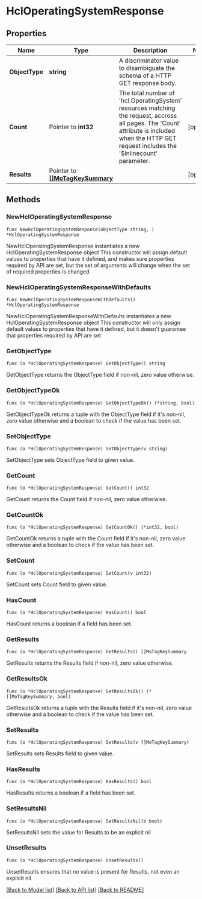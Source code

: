 # HclOperatingSystemResponse

## Properties

Name | Type | Description | Notes
------------ | ------------- | ------------- | -------------
**ObjectType** | **string** | A discriminator value to disambiguate the schema of a HTTP GET response body. | 
**Count** | Pointer to **int32** | The total number of &#39;hcl.OperatingSystem&#39; resources matching the request, accross all pages. The &#39;Count&#39; attribute is included when the HTTP GET request includes the &#39;$inlinecount&#39; parameter. | [optional] 
**Results** | Pointer to [**[]MoTagKeySummary**](mo.TagKeySummary.md) |  | [optional] 

## Methods

### NewHclOperatingSystemResponse

`func NewHclOperatingSystemResponse(objectType string, ) *HclOperatingSystemResponse`

NewHclOperatingSystemResponse instantiates a new HclOperatingSystemResponse object
This constructor will assign default values to properties that have it defined,
and makes sure properties required by API are set, but the set of arguments
will change when the set of required properties is changed

### NewHclOperatingSystemResponseWithDefaults

`func NewHclOperatingSystemResponseWithDefaults() *HclOperatingSystemResponse`

NewHclOperatingSystemResponseWithDefaults instantiates a new HclOperatingSystemResponse object
This constructor will only assign default values to properties that have it defined,
but it doesn't guarantee that properties required by API are set

### GetObjectType

`func (o *HclOperatingSystemResponse) GetObjectType() string`

GetObjectType returns the ObjectType field if non-nil, zero value otherwise.

### GetObjectTypeOk

`func (o *HclOperatingSystemResponse) GetObjectTypeOk() (*string, bool)`

GetObjectTypeOk returns a tuple with the ObjectType field if it's non-nil, zero value otherwise
and a boolean to check if the value has been set.

### SetObjectType

`func (o *HclOperatingSystemResponse) SetObjectType(v string)`

SetObjectType sets ObjectType field to given value.


### GetCount

`func (o *HclOperatingSystemResponse) GetCount() int32`

GetCount returns the Count field if non-nil, zero value otherwise.

### GetCountOk

`func (o *HclOperatingSystemResponse) GetCountOk() (*int32, bool)`

GetCountOk returns a tuple with the Count field if it's non-nil, zero value otherwise
and a boolean to check if the value has been set.

### SetCount

`func (o *HclOperatingSystemResponse) SetCount(v int32)`

SetCount sets Count field to given value.

### HasCount

`func (o *HclOperatingSystemResponse) HasCount() bool`

HasCount returns a boolean if a field has been set.

### GetResults

`func (o *HclOperatingSystemResponse) GetResults() []MoTagKeySummary`

GetResults returns the Results field if non-nil, zero value otherwise.

### GetResultsOk

`func (o *HclOperatingSystemResponse) GetResultsOk() (*[]MoTagKeySummary, bool)`

GetResultsOk returns a tuple with the Results field if it's non-nil, zero value otherwise
and a boolean to check if the value has been set.

### SetResults

`func (o *HclOperatingSystemResponse) SetResults(v []MoTagKeySummary)`

SetResults sets Results field to given value.

### HasResults

`func (o *HclOperatingSystemResponse) HasResults() bool`

HasResults returns a boolean if a field has been set.

### SetResultsNil

`func (o *HclOperatingSystemResponse) SetResultsNil(b bool)`

 SetResultsNil sets the value for Results to be an explicit nil

### UnsetResults
`func (o *HclOperatingSystemResponse) UnsetResults()`

UnsetResults ensures that no value is present for Results, not even an explicit nil

[[Back to Model list]](../README.md#documentation-for-models) [[Back to API list]](../README.md#documentation-for-api-endpoints) [[Back to README]](../README.md)


